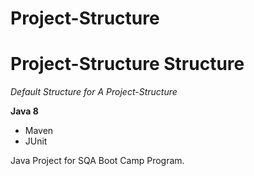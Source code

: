 # Project-Structure

# Project-Structure Structure

*Default Structure for A Project-Structure*

**Java 8**

* Maven
* JUnit

Java Project for SQA Boot Camp Program. 
